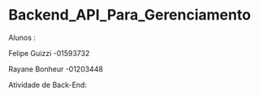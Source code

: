 # Backend_API_Para_Gerenciamento

Alunos : 

Felipe Guizzi  -01593732

Rayane Bonheur -01203448



Atividade de Back-End: 
